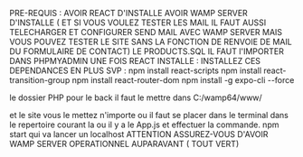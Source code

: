 PRE-REQUIS : 
AVOIR REACT D'INSTALLE 
AVOIR WAMP SERVER D'INSTALLE
( ET SI VOUS VOULEZ TESTER LES MAIL IL FAUT AUSSI TELECHARGER ET CONFIGURER SEND MAIL AVEC WAMP SERVER MAIS VOUS POUVEZ TESTER LE SITE SANS LA FONCTION DE RENVOIE DE MAIL DU FORMULAIRE DE CONTACT)
LE PRODUCTS.SQL IL FAUT l'IMPORTER DANS PHPMYADMIN
UNE FOIS REACT INSTALLE : INSTALLEZ CES DEPENDANCES EN PLUS SVP : 
npm install react-scripts
npm install react-transition-group
npm install react-router-dom
npm install -g expo-cli --force

le dossier PHP pour le back il faut le mettre dans C:/wamp64/www/

et le site vous le mettez n'importe ou il faut se placer dans le terminal dans le repertoire courant la ou il y a le App.js et effectuer la commande. npm start qui va lancer un localhost
ATTENTION ASSUREZ-VOUS D'AVOIR WAMP SERVER OPERATIONNEL AUPARAVANT ( TOUT VERT)

